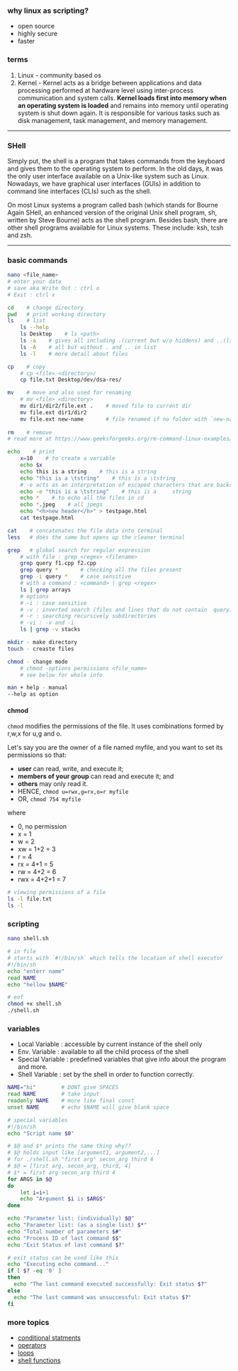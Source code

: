 ### why linux as scripting?
- open source
- highly secure
- faster


### terms
1. Linux - community based os
1. Kernel - Kernel acts as a bridge between applications and data processing performed at hardware level using inter-process communication and system calls. __Kernel loads first into memory when an operating system is loaded__ and remains into memory until operating system is shut down again. It is responsible for various tasks such as disk management, task management, and memory management.  

<hr>

### SHell
Simply put, the shell is a program that takes commands from the keyboard and gives them to the operating system to perform. In the old days, it was the only user interface available on a Unix-like system such as Linux. Nowadays, we have graphical user interfaces (GUIs) in addition to command line interfaces (CLIs) such as the shell.

On most Linux systems a program called bash (which stands for Bourne Again SHell, an enhanced version of the original Unix shell program, sh, written by Steve Bourne) acts as the shell program. Besides bash, there are other shell programs available for Linux systems. These include: ksh, tcsh and zsh.


<hr>

### basic commands
```bash
nano <file_name>
# enter your data
# save aka Write Out : ctrl o
# Exit : ctrl x

cd    # change directory
pwd   # print working directory
ls    # list
    ls --help
    ls Desktop    # ls <path>
    ls -a    # gives all including .(current but w/o hiddens) and ..(ls one directory back)
    ls -A    # all but without . and .. in list
    ls -l    # more detail about files

cp    # copy
    # cp <file> <directory>/
    cp file.txt Desktop/dev/dsa-res/         

mv    # move and also used for renaming
    # mv <file> <directory>
    mv dir1/dir2/file.ext .    # moved file to current dir
    mv file.ext dir1/dir2
    mv file.ext new-name       # file renamed if no folder with `new-name` exists 
    
rm    # remove
# read more at https://www.geeksforgeeks.org/rm-command-linux-examples/

echo    # print
    x=10    # to create a variable
    echo $x
    echo this is a string    # this is a string
    echo "this is a \tstring"    # this is a \tstring
    # -e acts as an interpretation of escaped characters that are backslashed.
    echo -e "this is a \tstring"    # this is a     string
    echo *    # to echo all the files in cd
    echo *.jpeg    # all jpegs
    echo "<h>new header</h>" > testpage.html
    cat testpage.html 

cat    # concatenates the file data into terminal
less   # does the same but opens up the cleaner terminal 

grep   # global search for regular expression
    # with file : grep <regex> <filename>
    grep query f1.cpp f2.cpp
    grep query *       # checking all the files present
    grep -i query *    # case sensitive
    # with a command : <command> | grep <regex> 
    ls | grep arrays
    # options
    # -i : case sensitive
    # -v : inverted search (files and lines that do not contain  query)
    # -r : searching recursively subdirectories
    # -vi : -v and -i
    ls | grep -v stacks

mkdir - make directory
touch - creaste files

chmod - change mode
    # chmod -options permissions <file_name>
    # see below for whole info

man + help - manual
--help as option
```


#### chmod
`chmod` modifies the permissions of the file. It uses combinations formed by r,w,x for u,g and o.

Let's say you are the owner of a file named myfile, and you want to set its permissions so that:
- __user__ can read, write, and execute it;
- __members of your group__ can read and execute it; and
- __others__ may only read it.
- HENCE, `chmod u=rwx,g=rx,o=r myfile`
- OR, `chmod 754 myfile`

where
- 0, no permission
- x = 1
- w = 2
- xw = 1+2 = 3
- r = 4
- rx = 4+1 = 5
- rw = 4+2 = 6
- rwx = 4+2+1 = 7

```sh
# viewing permissions of a file
ls -l file.txt
ls -l
```

### scripting
```bash
nano shell.sh

# in file
# starts with `#!/bin/sh` which tells the location of shell executor
#!/bin/sh
echo "enterr name"
read NAME
echo "hellow $NAME"

# eof
chmod +x shell.sh
./shell.sh
```

### variables
- Local Variable : accessible by current instance of the shell only
- Env. Variable : available to all the child process of the shell
- Special Variable : predefined variables that give info about the program and more.
- Shell Variable : set by the shell in order to function correctly.
```bash
NAME="hi"        # DONT give SPACES
read NAME        # take input
readonly NAME    # more like final const
unset NAME       # echo $NAME will give blank space

# special variables
#!/bin/sh
echo "Script name $0"

# $@ and $* prints the same thing why??
# $@ holds input like [argument1, argument2,...]
# for ./shell.sh "first arg" secon_arg third 4
# $@ = [first arg, secon_arg, third, 4]
# $* = first arg secon_arg third 4
for ARGS in $@
do
    let i=i+1
    echo "Argument $i is $ARGS"
done

echo "Parameter list: (individually) $@"
echo "Parameter list: (as a single list) $*"
echo "Total number of parameters $#"
echo "Process ID of last command $$"
echo "Exit Status of last command $?"

# exit status can be used like this
echo "Executing echo command..."
if [ $? -eq '0' ]
then
  echo "The last command executed successfully: Exit status $?"
else
  echo "The last command was unsuccessful: Exit status $?"
fi
``` 

### more topics
- [conditional statments](https://www.geeksforgeeks.org/conditional-statements-shell-script/)
- [operators](.assets/Unix%20_%20Linux%20-%20Shell%20Basic%20Operators.pdf)
- [loops](https://www.geeksforgeeks.org/looping-statements-shell-script/)
- [shell functions](https://www.tutorialspoint.com/unix/unix-shell-functions.htm)